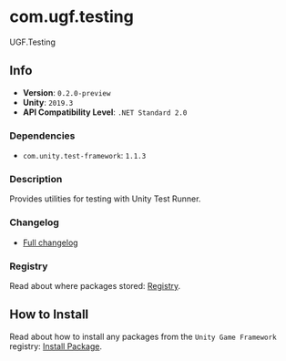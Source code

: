 # com.ugf.testing

UGF.Testing

## Info

- **Version**: `0.2.0-preview`
- **Unity**: `2019.3`
- **API Compatibility Level**: `.NET Standard 2.0`

### Dependencies

- `com.unity.test-framework`: `1.1.3`


### Description

Provides utilities for testing with Unity Test Runner.

### Changelog

- [Full changelog](changelog.md)

### Registry

Read about where packages stored: [Registry](https://github.com/unity-game-framework/organization/blob/main/docs/registry.md).

## How to Install

Read about how to install any packages from the `Unity Game Framework` registry: [Install Package](https://github.com/unity-game-framework/organization/blob/main/docs/install-packages.md).
